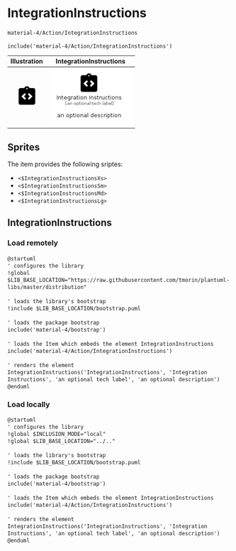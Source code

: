 # IntegrationInstructions


```text
material-4/Action/IntegrationInstructions
```

```text
include('material-4/Action/IntegrationInstructions')
```



| Illustration | IntegrationInstructions |
| :---: | :---: |
| ![illustration for Illustration](../../material-4/Action/IntegrationInstructions.png) | ![illustration for IntegrationInstructions](../../material-4/Action/IntegrationInstructions.Local.png) |



## Sprites
The item provides the following sriptes:

- `<$IntegrationInstructionsXs>`
- `<$IntegrationInstructionsSm>`
- `<$IntegrationInstructionsMd>`
- `<$IntegrationInstructionsLg>`





## IntegrationInstructions

### Load remotely
```plantuml
@startuml
' configures the library
!global $LIB_BASE_LOCATION="https://raw.githubusercontent.com/tmorin/plantuml-libs/master/distribution"

' loads the library's bootstrap
!include $LIB_BASE_LOCATION/bootstrap.puml

' loads the package bootstrap
include('material-4/bootstrap')

' loads the Item which embeds the element IntegrationInstructions
include('material-4/Action/IntegrationInstructions')

' renders the element
IntegrationInstructions('IntegrationInstructions', 'Integration Instructions', 'an optional tech label', 'an optional description')
@enduml
```

### Load locally
```plantuml
@startuml
' configures the library
!global $INCLUSION_MODE="local"
!global $LIB_BASE_LOCATION="../.."

' loads the library's bootstrap
!include $LIB_BASE_LOCATION/bootstrap.puml

' loads the package bootstrap
include('material-4/bootstrap')

' loads the Item which embeds the element IntegrationInstructions
include('material-4/Action/IntegrationInstructions')

' renders the element
IntegrationInstructions('IntegrationInstructions', 'Integration Instructions', 'an optional tech label', 'an optional description')
@enduml
```

